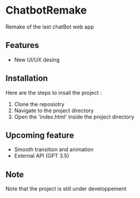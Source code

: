 # ChatbotRemake
Remake of the last chatBot web app

## Features 

- New UI/UX desing
  
## Installation

Here are the steps to insall the project :
1. Clone the reposiotry
2. Navigate to the project directory
3. Open the 'index.html' inside the project directory

  
## Upcoming feature

- Smooth transition and animation
- External API (GPT 3.5)
 
## Note

Note that the project is still under developpement


